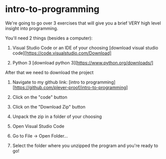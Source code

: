 # intro-to-programming

We're going to go over 3 exercises that will give you a brief VERY high level insight into programming.  

You'll need 2 things (besides a computer):

1. Visual Studio Code or an IDE of your choosing [download visual studio code][https://code.visualstudio.com/Download]

2. Python 3 [download python 3][https://www.python.org/downloads/]

After that we need to download the project

1. Navigate to my github link: [intro to programming][https://github.com/plever-proof/intro-to-programming]

2. Click on the "code" button

3. Click on the "Download Zip" button

4. Unpack the zip in a folder of your choosing

5. Open Visual Studio Code

6. Go to File -> Open Folder...

7. Select the folder where you unzipped the program and you're ready to go!